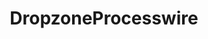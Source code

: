 ---
layout: list
title: DropzoneProcesswire
desc: Dropzone.js Module for ProcessWire 
link: https://github.com/kreativan/DropzoneProcesswire
---